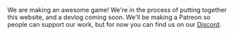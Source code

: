 We are making an awesome game! We're in the process of putting together this website, and a devlog coming soon. We'll be making a Patreon so people can support our work, but for now you can find us on our [Discord](https://discord.gg/tad4SxxSaM).